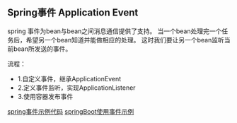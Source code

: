 ## Spring事件 Application Event 

spring 事件为bean与bean之间消息通信提供了支持。
当一个bean处理完一个任务后，希望另一个bean知道并能做相应的处理。
这时我们要让另一个bean监听当前bean所发送的事件。

流程：
- 1.自定义事件，继承ApplicationEvent
- 2.定义事件监听，实现ApplicationListener
- 3.使用容器发布事件

[spring事件示例代码](https://github.com/shihe110/shihe-spring-samples/tree/master/shihe-spring-application-event)
[springBoot使用事件示例](https://github.com/shihe110/shihe-springboot-samples/tree/master/shihe-springboot-event)